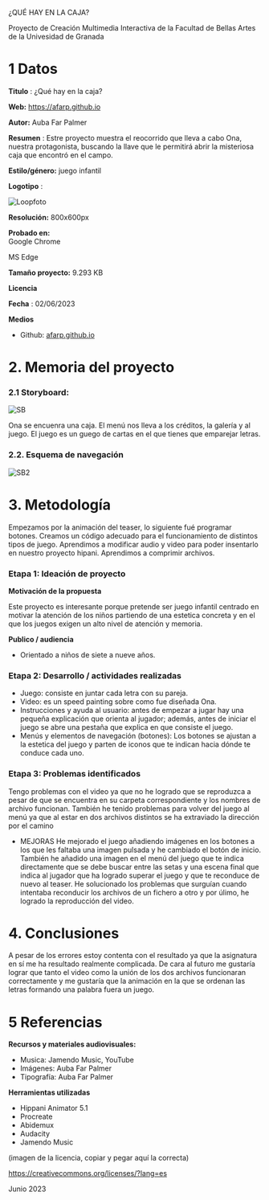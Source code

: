 ¿QUÉ HAY EN LA CAJA?

Proyecto de Creación Multimedia Interactiva de la  Facultad de Bellas Artes de la Univesidad de Granada



# 1 Datos 



**Titulo** : ¿Qué hay en la caja?

**Web:** https://afarp.github.io

**Autor:**  Auba Far Palmer

**Resumen** : Estre proyecto muestra el reocorrido que lleva a cabo Ona, nuestra protagonista, buscando la llave que le permitirá abrir la misteriosa caja que encontró en el campo.

**Estilo/género:**  juego infantil

**Logotipo** :


![Loopfoto](https://github.com/afarp/afarp.github.io/assets/134588146/86df0cc3-8849-4ce4-8312-63811e8741ca)
 

**Resolución:** 800x600px 

**Probado en:**  
Google Chrome

MS Edge

**Tamaño proyecto:** 9.293 KB

**Licencia**

**Fecha** : 02/06/2023

**Medios**

- Github: [afarp.github.io
](https://afarp.github.io)

# 2. Memoria del proyecto 

### 2.1 Storyboard: 


![SB](https://github.com/afarp/afarp.github.io/assets/134588146/4641cc05-63b3-42d7-b691-f9225e5d1ec7)

Ona se encuenra una caja.
El menú nos lleva a los créditos, la galería y al juego. El juego es un guego de cartas en el que tienes que emparejar letras.

### 2.2. Esquema de navegación 


![SB2](https://github.com/afarp/afarp.github.io/assets/134588146/53131ea0-3883-44b3-99c0-f12a6d752bd4)









# 3. Metodología

Empezamos por la animación del teaser, lo siguiente fué programar botones.
Creamos un código adecuado para el funcionamiento de distintos tipos de juego.
Aprendimos a modificar audio y video para poder insentarlo en nuestro proyecto hipani.
Aprendimos a comprimir archivos.

### Etapa 1: Ideación de proyecto


**Motivación de la propuesta** 

Este  proyecto es interesante porque pretende ser juego infantil centrado en motivar la atención de los niños partiendo de una estetica concreta y en el que los juegos exigen un alto nivel de atención y memoria.



**Publico / audiencia**

- Orientado a niños de siete a nueve años.





### Etapa 2: Desarrollo / actividades realizadas


- Juego: consiste en juntar cada letra con su pareja.
- Video: es un speed painting sobre como fue diseñada Ona.
- Instrucciones y ayuda al usuario: antes de empezar a jugar hay una pequeña explicación que orienta al jugador; además, antes de iniciar el juego se abre una pestaña que explica en que consiste el juego.
- Menús y elementos de navegación (botones): Los botones se ajustan a la estetica del juego y parten de iconos que te indican hacia dónde te conduce cada uno.




### Etapa 3: Problemas identificados

Tengo problemas con el video ya que no he logrado que se reproduzca a pesar de que se encuentra en su carpeta correspondiente y los nombres de archivo funcionan. 
También he tenido problemas para volver del juego al menú ya que al estar en dos archivos distintos se ha extraviado la dirección por el camino

 - MEJORAS
    He mejorado el juego añadiendo imágenes en los botones a los que les faltaba una imagen pulsada y he cambiado el botón de inicio. También he añadido una imagen en el menú del juego que te indica directamente     que se debe buscar entre las setas y una escena final que indica al jugador que ha logrado superar el juego y que te reconduce de nuevo al teaser. He solucionado los problemas que surguían cuando intentaba       reconducir los archivos de un fichero a otro y por úlimo, he logrado la reproducción del video.



# 4. Conclusiones 

A pesar de los errores estoy contenta con el resultado ya que la asignatura en sí me ha resultado realmente complicada. 
De cara al futuro me gustaría lograr que tanto el video como la unión de los dos archivos funcionaran correctamente y me gustaría que la animación en la que se ordenan las letras formando una palabra fuera un juego.






# 5 Referencias 


**Recursos y materiales audiovisuales:**

* Musica: Jamendo Music, YouTube
* Imágenes: Auba Far Palmer 
* Tipografía: Auba Far Palmer

**Herramientas utilizadas**

- Hippani Animator 5.1
- Procreate
- Abidemux
- Audacity
- Jamendo Music



(imagen de la licencia, copiar y pegar aquí la correcta)

https://creativecommons.org/licenses/?lang=es

Junio 2023
